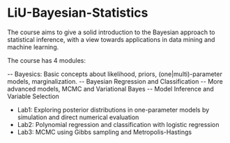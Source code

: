 # LiU-Bayesian-Statistics

The course aims to give a solid introduction to the Bayesian approach to statistical inference, with a view towards applications in data mining and machine learning.

The course has 4 modules:

-- Bayesics: Basic concepts about likelihood, priors, (one|multi)-parameter models, marginalization.
-- Bayesian Regression and Classification
-- More advanced models, MCMC and Variational Bayes
-- Model Inference and Variable Selection

* Lab1: Exploring posterior distributions in one-parameter models by simulation and direct numerical evaluation
* Lab2: Polynomial regression and classification with logistic regression
* Lab3: MCMC using Gibbs sampling and Metropolis-Hastings
